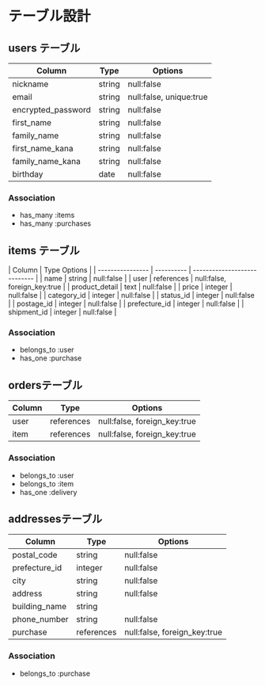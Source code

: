 # テーブル設計

## users テーブル

| Column             | Type     | Options                 |
| ------------------ | -------- | ----------------------- |
| nickname           | string   | null:false              |
| email              | string   | null:false, unique:true |
| encrypted_password | string   | null:false              |
| first_name         | string   | null:false              |
| family_name        | string   | null:false              |
| first_name_kana    | string   | null:false              |
| family_name_kana   | string   | null:false              |
| birthday           | date     | null:false              |

### Association

- has_many  :items
- has_many  :purchases

## items テーブル

| Column           | Type      Options                         |
| ---------------- | ---------- | ---------------------------- |
| name             | string     | null:false                   |
| user             | references | null:false, foreign_key:true |
| product_detail   | text       | null:false                   |
| price            | integer    | null:false                   |
| category_id      | integer    | null:false                   |
| status_id        | integer    | null:false                   |
| postage_id       | integer    | null:false                   |
| prefecture_id    | integer    | null:false                   |
| shipment_id      | integer    | null:false                   |

### Association

- belongs_to :user
- has_one    :purchase

## ordersテーブル

| Column      | Type       | Options                      |
| ------------| -----------| -----------------------------|
| user        | references | null:false, foreign_key:true |
| item        | references | null:false, foreign_key:true |

### Association

- belongs_to :user
- belongs_to :item
- has_one    :delivery

## addressesテーブル

| Column        | Type       | Options                      |
| --------------| -----------| ---------------------------- |
| postal_code   | string     | null:false                   |
| prefecture_id | integer    | null:false                   |
| city          | string     | null:false                   |
| address       | string     | null:false                   |
| building_name | string     |                              |
| phone_number  | string     | null:false                   |
| purchase      | references | null:false, foreign_key:true |

### Association

- belongs_to :purchase